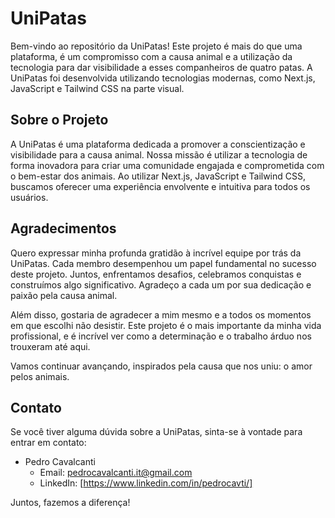# UniPatas

Bem-vindo ao repositório da UniPatas! Este projeto é mais do que uma plataforma, é um compromisso com a causa animal e a utilização da tecnologia para dar visibilidade a esses companheiros de quatro patas. A UniPatas foi desenvolvida utilizando tecnologias modernas, como Next.js, JavaScript e Tailwind CSS na parte visual.

## Sobre o Projeto

A UniPatas é uma plataforma dedicada a promover a conscientização e visibilidade para a causa animal. Nossa missão é utilizar a tecnologia de forma inovadora para criar uma comunidade engajada e comprometida com o bem-estar dos animais. Ao utilizar Next.js, JavaScript e Tailwind CSS, buscamos oferecer uma experiência envolvente e intuitiva para todos os usuários.

## Agradecimentos

Quero expressar minha profunda gratidão à incrível equipe por trás da UniPatas. Cada membro desempenhou um papel fundamental no sucesso deste projeto. Juntos, enfrentamos desafios, celebramos conquistas e construímos algo significativo. Agradeço a cada um por sua dedicação e paixão pela causa animal.

Além disso, gostaria de agradecer a mim mesmo e a todos os momentos em que escolhi não desistir. Este projeto é o mais importante da minha vida profissional, e é incrível ver como a determinação e o trabalho árduo nos trouxeram até aqui.

Vamos continuar avançando, inspirados pela causa que nos uniu: o amor pelos animais.

## Contato

Se você tiver alguma dúvida sobre a UniPatas, sinta-se à vontade para entrar em contato:

- Pedro Cavalcanti
  - Email: pedrocavalcanti.it@gmail.com
  - LinkedIn: [https://www.linkedin.com/in/pedrocavti/]

Juntos, fazemos a diferença!

